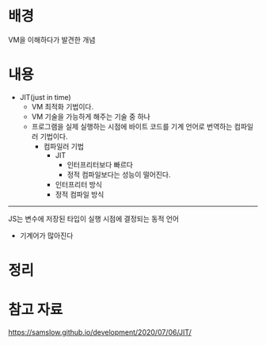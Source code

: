 # 배경

VM을 이해하다가 발견한 개념

# 내용

- JIT(just in time)
  - VM 최적화 기법이다.
  - VM 기술을 가능하게 해주는 기술 중 하나
  - 프로그램을 실제 실행하는 시점에 바이트 코드를 기계 언어로 번역하는 컴파일러 기법이다.
    - 컴파일러 기법
      - JIT
        - 인터프리터보다 빠르다
        - 정적 컴파일보다는 성능이 떨어진다.
      - 인터프리터 방식
      - 정적 컴파일 방식

---

JS는 변수에 저장된 타입이 실행 시점에 결정되는 동적 언어

- 기계어가 많아진다

# 정리

# 참고 자료

https://samslow.github.io/development/2020/07/06/JIT/
